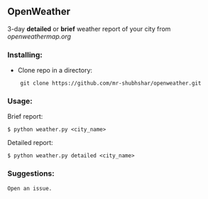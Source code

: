 ## OpenWeather
3-day **detailed** or **brief** weather report of your city from *openweathermap.org*

### Installing:
  * Clone repo in a directory:
```
    git clone https://github.com/mr-shubhshar/openweather.git
```

### Usage:
Brief report:
```
$ python weather.py <city_name>
```

Detailed report:
```
$ python weather.py detailed <city_name>
```

### Suggestions:
    Open an issue.

